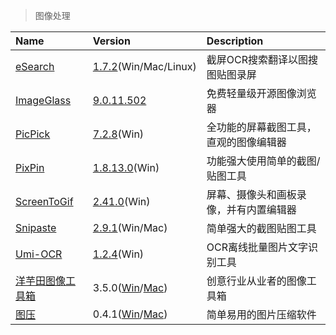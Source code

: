 > 图像处理

| Name                    | Version                              | Description                            |
| :---------------------- | :----------------------------------- | :------------------------------------- |
| [eSearch]               | [1.7.2][ES-Down](Win/Mac/Linux)      | 截屏OCR搜索翻译以图搜图贴图录屏        |
| [ImageGlass]            | [9.0.11.502][IG-Down]                | 免费轻量级开源图像浏览器               |
| [PicPick]               | [7.2.8][PP1-Down](Win)               | 全功能的屏幕截图工具，直观的图像编辑器 |
| [PixPin]                | [1.8.13.0][PP2-Down](Win)            | 功能强大使用简单的截图/贴图工具        |
| [ScreenToGif]           | [2.41.0][STG-Down](Win)              | 屏幕、摄像头和画板录像，并有内置编辑器 |
| [Snipaste]              | [2.9.1][SP-Down](Win/Mac)            | 简单强大的截图贴图工具                 |
| [Umi-OCR][UO]           | [1.2.4][UO-Down](Win)                | OCR离线批量图片文字识别工具            |
| [洋芋田图像工具箱][YYT] | 3.5.0([Win][YYT-Win]/[Mac][YYT-Mac]) | 创意行业从业者的图像工具箱             |
| [图压][TY]              | 0.4.1([Win][TY-Win]/[Mac][TY-Mac])   | 简单易用的图片压缩软件                 |

[eSearch]: https://esearch.vercel.app/ '跳转主页'
[ES-Down]: https://github.com/xushengfeng/eSearch/releases '跳转下载页'
[ImageGlass]: https://imageglass.xyz/ '跳转主页'
[IG-Down]: https://github.com/d2phap/ImageGlass/releases '跳转下载页'
[PicPick]: https://picpick.app/zh/ '跳转主页'
[PP1-Down]: https://picpick.app/zh/download '跳转下载页'
[PixPin]: https://pixpinapp.com/ '跳转主页'
[PP2-Down]: https://download.pixpinapp.com/PixPin_1.8.13.0.zip '跳转下载页'
[ScreenToGif]: https://www.screentogif.com/ '跳转主页'
[STG-Down]: https://github.com/NickeManarin/ScreenToGif/releases '跳转下载页'
[Snipaste]: https://zh.snipaste.com/ '跳转主页'
[SP-Down]: https://zh.snipaste.com/download.html '跳转下载页'
[UO]: https://github.com/hiroi-sora/Umi-OCR '跳转主页'
[UO-Down]: https://github.com/hiroi-sora/Umi-OCR/releases '跳转下载页'
[YYT]: https://www.potatofield.cn/imagetoolkit '跳转主页'
[YYT-Win]: https://files.potatofield.cn/ImageToolkit/Packages/potatofield-image-toolkit-3.5.0.exe '点击下载'
[YYT-Mac]: https://files.potatofield.cn/ImageToolkit/Packages/potatofield-image-toolkit-3.5.0.dmg '点击下载'
[TY]: https://tuya.xinxiao.tech/ '跳转主页'
[TY-Win]: https://haokuai.cdn.tinyservices.net/tuya/%E5%9B%BE%E5%8E%8B%20Setup%200.4.1.exe '点击下载'
[TY-Mac]: https://haokuai.cdn.tinyservices.net/tuya/%E5%9B%BE%E5%8E%8B-0.4.1.dmg '点击下载'
